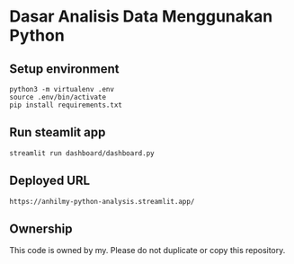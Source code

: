 # Dasar Analisis Data Menggunakan Python

## Setup environment
```
python3 -m virtualenv .env
source .env/bin/activate
pip install requirements.txt
```

## Run steamlit app
```
streamlit run dashboard/dashboard.py
```

## Deployed URL
```
https://anhilmy-python-analysis.streamlit.app/
```

## Ownership
This code is owned by my.
Please do not duplicate or copy this repository.